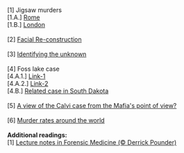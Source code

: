 [1] Jigsaw murders <br>
[1.A.] <a href="http://www.telegraph.co.uk/news/worldnews/europe/italy/7887950/Mystery-of-Romes-jigsaw-skeleton.html">Rome</a><br>
[1.B.] <a href="http://www.telegraph.co.uk/news/uknews/crime/6973541/Man-admits-dismembering-in-jigsaw-man-trial.html">London</a><br>
<br>
[2] <a href="http://www.bbc.com/news/magazine-18529366">Facial Re-construction</a><br>
<br>
[3] <a href="http://www.bbc.com/news/magazine-21029783">Identifying the unknown</a><br>
<br>
[4] Foss lake case <br>
[4.A.1.] <a href="http://www.independent.co.uk/news/world/americas/the-foss-lake-mystery-six-skeletons-found-inside-two-vintage-cars-pulled-from-lake-could-solve-separate-disappearances-of-a-group-of-teenagers-in-1970-and-three-adults-in-late-1950s-8823930.html">Link-1</a><br>
[4.A.2.] <a href="http://edition.cnn.com/2013/10/10/us/oklahoma-foss-lake-bodies/">Link-2</a><br>
[4.B.] <a href="http://www.bbc.com/news/world-us-canada-27055888">Related case in South Dakota</a><br>
<br>
[5] <a href="http://www.theguardian.com/uk/2012/may/12/roberto-calvi-blackfriars-bridge-mafia">A view of the Calvi case from the Mafia's point of view?</a><br>
<br>
[6] <a href="http://homicide.igarape.org.br/">Murder rates around the world</a><br>
<br>
<b>Additional readings:</b><br>
[1] <a href="http://www.chymist.com/Forensic%20Medicine%20Notes.pdf">Lecture notes in Forensic Medicine (© Derrick Pounder)</a>

